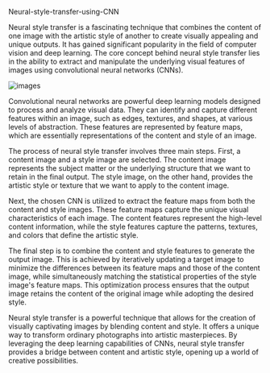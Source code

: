 Neural-style-transfer-using-CNN

Neural style transfer is a fascinating technique that combines the content of one image with the artistic style of another to create visually appealing and unique outputs. It has gained significant popularity in the field of computer vision and deep learning. The core concept behind neural style transfer lies in the ability to extract and manipulate the underlying visual features of images using convolutional neural networks (CNNs).

![images](https://github.com/vk1jan/Neural-style-transfer-using-CNN/assets/82046010/190c7a52-43ba-48dd-b3fd-077fe5e287a4)


Convolutional neural networks are powerful deep learning models designed to process and analyze visual data. They can identify and capture different features within an image, such as edges, textures, and shapes, at various levels of abstraction. These features are represented by feature maps, which are essentially representations of the content and style of an image.

The process of neural style transfer involves three main steps. First, a content image and a style image are selected. The content image represents the subject matter or the underlying structure that we want to retain in the final output. The style image, on the other hand, provides the artistic style or texture that we want to apply to the content image.

Next, the chosen CNN is utilized to extract the feature maps from both the content and style images. These feature maps capture the unique visual characteristics of each image. The content features represent the high-level content information, while the style features capture the patterns, textures, and colors that define the artistic style.

The final step is to combine the content and style features to generate the output image. This is achieved by iteratively updating a target image to minimize the differences between its feature maps and those of the content image, while simultaneously matching the statistical properties of the style image's feature maps. This optimization process ensures that the output image retains the content of the original image while adopting the desired style.

Neural style transfer is a powerful technique that allows for the creation of visually captivating images by blending content and style. It offers a unique way to transform ordinary photographs into artistic masterpieces. By leveraging the deep learning capabilities of CNNs, neural style transfer provides a bridge between content and artistic style, opening up a world of creative possibilities.
